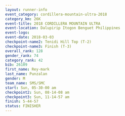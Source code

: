```yaml
---
layout: runner-info 
event_category: cordillera-mountain-ultra-2018 
category_km: 26K 
event-title: 2018 CORDILLERA MOUNTAIN ULTRA 
event-location: Dalupirip Itogon Benguet Philippines 
event-logo: 
event-date: 2018-03-03 
checkpoint-name2: Tenidi Hill Top (T-2) 
checkpoint-name3: Finish (T-3) 
overall_rank: 128
gender_rank: 74
category_rank: 42
bib: 26109
first_name: Rey-mark
last_name: Punzalan
gender: M
team_name: SMS/SMC
start: Sun, 05-30-00 am
checkpoint2: Sun, 08-14-08 am
checkpoint3: Sun, 11-14-57 am
finish: 5-44-57
status: FINISHER
---
```

